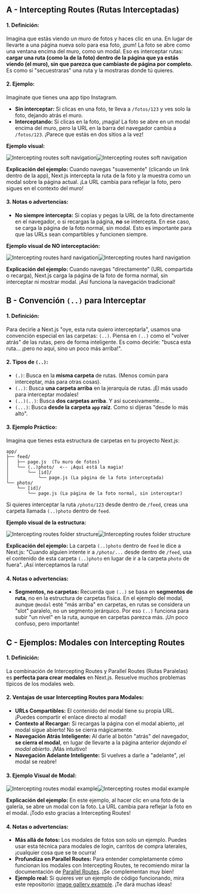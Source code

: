 ## A - Intercepting Routes (Rutas Interceptadas)

#### 1. **Definición:**

Imagina que estás viendo un muro de fotos y haces clic en una. En lugar de llevarte a una página nueva solo para esa foto, ¡pum! La foto se abre como una ventana encima del muro, como un modal. Eso es interceptar rutas: **cargar una ruta (como la de la foto) dentro de la página que ya estás viendo (el muro), sin que parezca que cambiaste de página por completo.** Es como si "secuestraras" una ruta y la mostraras donde tú quieres.

#### 2. **Ejemplo:**

Imagínate que tienes una app tipo Instagram.

- **Sin interceptar:** Si clicas en una foto, te lleva a `/fotos/123` y ves solo la foto, dejando atrás el muro.
- **Interceptando:** Si clicas en la foto, ¡magia! La foto se abre en un modal encima del muro, pero la URL en la barra del navegador cambia a `/fotos/123`. ¡Parece que estás en dos sitios a la vez!

**Ejemplo visual:**

![Intercepting routes soft navigation](https://nextjs.org/_next/image?url=%2Fdocs%2Flight%2Fintercepting-routes-soft-navigate.png&w=3840&q=75)![Intercepting routes soft navigation](https://nextjs.org/_next/image?url=%2Fdocs%2Fdark%2Fintercepting-routes-soft-navigate.png&w=3840&q=75)

**Explicación del ejemplo:**
Cuando navegas "suavemente" (clicando un link dentro de la app), Next.js intercepta la ruta de la foto y la muestra como un modal sobre la página actual. ¡La URL cambia para reflejar la foto, pero sigues en el contexto del muro!

#### 3. **Notas o advertencias:**

- **No siempre intercepta:** Si copias y pegas la URL de la foto directamente en el navegador, o si recargas la página, **no** se intercepta. En ese caso, se carga la página de la foto normal, sin modal. Esto es importante para que las URLs sean compartibles y funcionen siempre.

**Ejemplo visual de NO interceptación:**

![Intercepting routes hard navigation](https://nextjs.org/_next/image?url=%2Fdocs%2Flight%2Fintercepting-routes-hard-navigate.png&w=3840&q=75)![Intercepting routes hard navigation](https://nextjs.org/_next/image?url=%2Fdocs%2Fdark%2Fintercepting-routes-hard-navigate.png&w=3840&q=75)

**Explicación del ejemplo:**
Cuando navegas "directamente" (URL compartida o recarga), Next.js carga la página de la foto de forma normal, sin interceptar ni mostrar modal. ¡Así funciona la navegación tradicional!

## B - Convención `(..)` para Interceptar

#### 1. **Definición:**

Para decirle a Next.js "oye, esta ruta quiero interceptarla", usamos una convención especial en las carpetas: `(..)`. Piensa en `(..)` como el "volver atrás" de las rutas, pero de forma inteligente. Es como decirle: "busca esta ruta... ¡pero no aquí, sino un poco más arriba!".

#### 2. **Tipos de `(..)`:**

- `(.)`: Busca en la **misma carpeta** de rutas. (Menos común para interceptar, más para otras cosas).
- `(..)`: Busca **una carpeta arriba** en la jerarquía de rutas. ¡El más usado para interceptar modales!
- `(..)(..)`: Busca **dos carpetas arriba**. Y así sucesivamente...
- `(...)`: Busca **desde la carpeta `app` raíz**. Como si dijeras "desde lo más alto".

#### 3. **Ejemplo Práctico:**

Imagina que tienes esta estructura de carpetas en tu proyecto Next.js:

```
app/
├── feed/
│   ├── page.js  (Tu muro de fotos)
│   └── (..)photo/  <-- ¡Aquí está la magia!
│       └── [id]/
│           └── page.js (La página de la foto interceptada)
└── photo/
    └── [id]/
        └── page.js (La página de la foto normal, sin interceptar)
```

Si quieres interceptar la ruta `/photo/123` desde dentro de `/feed`, creas una carpeta llamada `(..)photo` dentro de `feed`.

**Ejemplo visual de la estructura:**

![Intercepting routes folder structure](https://nextjs.org/_next/image?url=%2Fdocs%2Flight%2Fintercepted-routes-files.png&w=3840&q=75)![Intercepting routes folder structure](https://nextjs.org/_next/image?url=%2Fdocs%2Fdark%2Fintercepted-routes-files.png&w=3840&q=75)

**Explicación del ejemplo:**
La carpeta `(..)photo` dentro de `feed` le dice a Next.js: "Cuando alguien intente ir a `/photo/...` desde dentro de `/feed`, usa el contenido de esta carpeta `(..)photo` en lugar de ir a la carpeta `photo` de fuera". ¡Así interceptamos la ruta!

#### 4. **Notas o advertencias:**

- **Segmentos, no carpetas:** Recuerda que `(..)` se basa en **segmentos de ruta**, no en la estructura de carpetas física. En el ejemplo del modal, aunque `@modal` esté "más arriba" en carpetas, en rutas se considera un "slot" paralelo, no un segmento jerárquico. Por eso `(..)` funciona para subir "un nivel" en la ruta, aunque en carpetas parezca más. ¡Un poco confuso, pero importante!

## C - Ejemplos: Modales con Intercepting Routes

#### 1. **Definición:**

La combinación de Intercepting Routes y Parallel Routes (Rutas Paralelas) es **perfecta para crear modales** en Next.js. Resuelve muchos problemas típicos de los modales web.

#### 2. **Ventajas de usar Intercepting Routes para Modales:**

- **URLs Compartibles:** El contenido del modal tiene su propia URL. ¡Puedes compartir el enlace directo al modal!
- **Contexto al Recargar:** Si recargas la página con el modal abierto, ¡el modal sigue abierto! No se cierra mágicamente.
- **Navegación Atrás Inteligente:** Al darle al botón "atrás" del navegador, **se cierra el modal**, en lugar de llevarte a la página anterior _dejando el modal abierto_. ¡Más intuitivo!
- **Navegación Adelante Inteligente:** Si vuelves a darle a "adelante", ¡el modal se reabre!

#### 3. **Ejemplo Visual de Modal:**

![Intercepting routes modal example](https://nextjs.org/_next/image?url=%2Fdocs%2Flight%2Fintercepted-routes-modal-example.png&w=3840&q=75)![Intercepting routes modal example](https://nextjs.org/_next/image?url=%2Fdocs%2Fdark%2Fintercepted-routes-modal-example.png&w=3840&q=75)

**Explicación del ejemplo:**
En este ejemplo, al hacer clic en una foto de la galería, se abre un modal con la foto. La URL cambia para reflejar la foto en el modal. ¡Todo esto gracias a Intercepting Routes!

#### 4. **Notas o advertencias:**

- **Más allá de fotos:** Los modales de fotos son solo un ejemplo. Puedes usar esta técnica para modales de login, carritos de compra laterales, ¡cualquier cosa que se te ocurra!
- **Profundiza en Parallel Routes:** Para entender completamente cómo funcionan los modales con Intercepting Routes, te recomiendo mirar la documentación de [Parallel Routes](https://nextjs.org/docs/14/app/building-your-application/routing/parallel-routes#modals). ¡Se complementan muy bien!
- **Ejemplo real:** Si quieres ver un ejemplo de código funcionando, mira este repositorio: [image gallery example](https://github.com/vercel-labs/nextgram). ¡Te dará muchas ideas!
